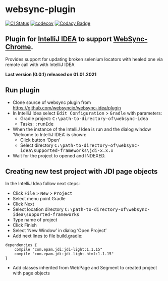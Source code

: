 websync-plugin
======================

[![CI Status](https://travis-ci.org/websyncio/websync-idea.svg?branch=master)](https://travis-ci.org/websyncio/websync-idea)
[![codecov](https://codecov.io/gh/websyncio/websync-idea/branch/master/graph/badge.svg)](https://codecov.io/gh/websyncio/websync-idea)
[![Codacy Badge](https://api.codacy.com/project/badge/Grade/86d6d10008844a7ca3e89984a309f241)](https://app.codacy.com/gh/websyncio/websync-idea?utm_source=github.com&utm_medium=referral&utm_content=websyncio/websync-idea&utm_campaign=Badge_Grade_Dashboard)


## Plugin for [IntelliJ IDEA](http://plugins.jetbrains.com/plugin/13171-locator-updater) to support [WebSync-Chrome](https://github.com/websyncio/websync-chrome). ##

Provides support for updating broken selenium locators with healed one via remote call with with IntelliJ IDEA

**Last version (0.0.1) released on 01.01.2021**
    
## Run plugin ##

- Clone source of websync plugin from https://github.com/websyncio/websync-idea/plugin 
- In IntelliJ Idea select <kbd>Edit Configuration</kbd> > <kbd>Gradle</kbd> with parameters:
    - Gradle project: <kbd>C:\path-to-directory-of\websync-idea</kbd>
    - Tasks: <kbd>:runIde</kbd>
- When the instance of the IntelliJ Idea is run and the dialog window ‘Welcome to IntelliJ IDEA’ is shown:
    - Click button ‘Open’
    - Select directory <kbd>C:\path-to-directory-of\websync-idea\supported-frameworks\jdi-x.x.x</kbd>
- Wait for the project to opened and INDEXED.

## Creating new test project with JDI page objects ##

In the IntelliJ Idea follow next steps: 
- Click <kbd>File</kbd> > <kbd>New</kbd> > <kbd>Project</kbd>
- Select menu point Gradle 
- Click Next 
- Select location directory <kbd>C:\path-to-directory-of\websync-idea\supported-frameworks</kbd> 
- Type name of project 
- Click Finish 
- Select ‘New Window’ in dialog ‘Open Project’ 
- Add next lines to file build.gradle: 
````
dependencies { 
    compile "com.epam.jdi:jdi-light:1.1.15" 
    compile "com.epam.jdi:jdi-light-html:1.1.15" 
} 
````
- Add classes inherited from WebPage and Segment to created project with page objects
